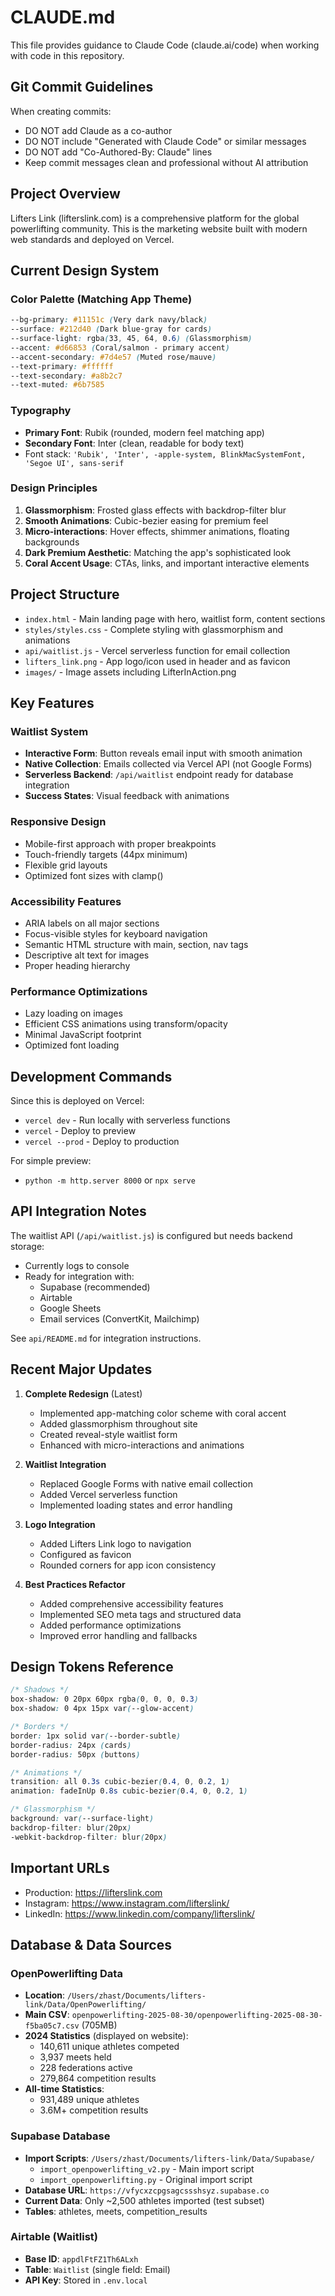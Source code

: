 # CLAUDE.md

This file provides guidance to Claude Code (claude.ai/code) when working with code in this repository.

## Git Commit Guidelines

When creating commits:
- DO NOT add Claude as a co-author
- DO NOT include "Generated with Claude Code" or similar messages
- DO NOT add "Co-Authored-By: Claude" lines
- Keep commit messages clean and professional without AI attribution

## Project Overview

Lifters Link (lifterslink.com) is a comprehensive platform for the global powerlifting community. This is the marketing website built with modern web standards and deployed on Vercel.

## Current Design System

### Color Palette (Matching App Theme)
```css
--bg-primary: #11151c (Very dark navy/black)
--surface: #212d40 (Dark blue-gray for cards)
--surface-light: rgba(33, 45, 64, 0.6) (Glassmorphism)
--accent: #d66853 (Coral/salmon - primary accent)
--accent-secondary: #7d4e57 (Muted rose/mauve)
--text-primary: #ffffff
--text-secondary: #a8b2c7
--text-muted: #6b7585
```

### Typography
- **Primary Font**: Rubik (rounded, modern feel matching app)
- **Secondary Font**: Inter (clean, readable for body text)
- Font stack: `'Rubik', 'Inter', -apple-system, BlinkMacSystemFont, 'Segoe UI', sans-serif`

### Design Principles
1. **Glassmorphism**: Frosted glass effects with backdrop-filter blur
2. **Smooth Animations**: Cubic-bezier easing for premium feel
3. **Micro-interactions**: Hover effects, shimmer animations, floating backgrounds
4. **Dark Premium Aesthetic**: Matching the app's sophisticated look
5. **Coral Accent Usage**: CTAs, links, and important interactive elements

## Project Structure

- `index.html` - Main landing page with hero, waitlist form, content sections
- `styles/styles.css` - Complete styling with glassmorphism and animations
- `api/waitlist.js` - Vercel serverless function for email collection
- `lifters_link.png` - App logo/icon used in header and as favicon
- `images/` - Image assets including LifterInAction.png

## Key Features

### Waitlist System
- **Interactive Form**: Button reveals email input with smooth animation
- **Native Collection**: Emails collected via Vercel API (not Google Forms)
- **Serverless Backend**: `/api/waitlist` endpoint ready for database integration
- **Success States**: Visual feedback with animations

### Responsive Design
- Mobile-first approach with proper breakpoints
- Touch-friendly targets (44px minimum)
- Flexible grid layouts
- Optimized font sizes with clamp()

### Accessibility Features
- ARIA labels on all major sections
- Focus-visible styles for keyboard navigation
- Semantic HTML structure with main, section, nav tags
- Descriptive alt text for images
- Proper heading hierarchy

### Performance Optimizations
- Lazy loading on images
- Efficient CSS animations using transform/opacity
- Minimal JavaScript footprint
- Optimized font loading

## Development Commands

Since this is deployed on Vercel:
- `vercel dev` - Run locally with serverless functions
- `vercel` - Deploy to preview
- `vercel --prod` - Deploy to production

For simple preview:
- `python -m http.server 8000` or `npx serve`

## API Integration Notes

The waitlist API (`/api/waitlist.js`) is configured but needs backend storage:
- Currently logs to console
- Ready for integration with:
  - Supabase (recommended)
  - Airtable
  - Google Sheets
  - Email services (ConvertKit, Mailchimp)

See `api/README.md` for integration instructions.

## Recent Major Updates

1. **Complete Redesign** (Latest)
   - Implemented app-matching color scheme with coral accent
   - Added glassmorphism throughout site
   - Created reveal-style waitlist form
   - Enhanced with micro-interactions and animations

2. **Waitlist Integration**
   - Replaced Google Forms with native email collection
   - Added Vercel serverless function
   - Implemented loading states and error handling

3. **Logo Integration**
   - Added Lifters Link logo to navigation
   - Configured as favicon
   - Rounded corners for app icon consistency

4. **Best Practices Refactor**
   - Added comprehensive accessibility features
   - Implemented SEO meta tags and structured data
   - Added performance optimizations
   - Improved error handling and fallbacks

## Design Tokens Reference

```css
/* Shadows */
box-shadow: 0 20px 60px rgba(0, 0, 0, 0.3)
box-shadow: 0 4px 15px var(--glow-accent)

/* Borders */
border: 1px solid var(--border-subtle)
border-radius: 24px (cards)
border-radius: 50px (buttons)

/* Animations */
transition: all 0.3s cubic-bezier(0.4, 0, 0.2, 1)
animation: fadeInUp 0.8s cubic-bezier(0.4, 0, 0.2, 1)

/* Glassmorphism */
background: var(--surface-light)
backdrop-filter: blur(20px)
-webkit-backdrop-filter: blur(20px)
```

## Important URLs
- Production: https://lifterslink.com
- Instagram: https://www.instagram.com/lifterslink/
- LinkedIn: https://www.linkedin.com/company/lifterslink/

## Database & Data Sources

### OpenPowerlifting Data
- **Location**: `/Users/zhast/Documents/lifters-link/Data/OpenPowerlifting/`
- **Main CSV**: `openpowerlifting-2025-08-30/openpowerlifting-2025-08-30-f5ba05c7.csv` (705MB)
- **2024 Statistics** (displayed on website):
  - 140,611 unique athletes competed
  - 3,937 meets held
  - 228 federations active
  - 279,864 competition results
- **All-time Statistics**:
  - 931,489 unique athletes
  - 3.6M+ competition results

### Supabase Database
- **Import Scripts**: `/Users/zhast/Documents/lifters-link/Data/Supabase/`
  - `import_openpowerlifting_v2.py` - Main import script
  - `import_openpowerlifting.py` - Original import script
- **Database URL**: `https://vfycxzcpgsagcssshsyz.supabase.co`
- **Current Data**: Only ~2,500 athletes imported (test subset)
- **Tables**: athletes, meets, competition_results

### Airtable (Waitlist)
- **Base ID**: `appdlFtFZ1Th6ALxh`
- **Table**: `Waitlist` (single field: Email)
- **API Key**: Stored in `.env.local`